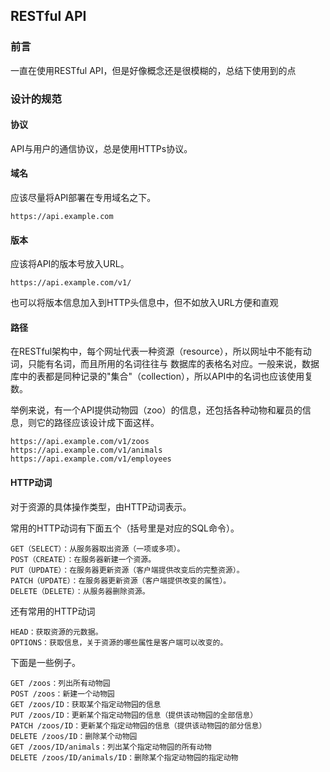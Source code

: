 ## RESTful API

### 前言
一直在使用RESTful API，但是好像概念还是很模糊的，总结下使用到的点

### 设计的规范

#### 协议

API与用户的通信协议，总是使用HTTPs协议。 

#### 域名

应该尽量将API部署在专用域名之下。

````
https://api.example.com
````

#### 版本

应该将API的版本号放入URL。

````
https://api.example.com/v1/
````

也可以将版本信息加入到HTTP头信息中，但不如放入URL方便和直观

#### 路径

在RESTful架构中，每个网址代表一种资源（resource），所以网址中不能有动词，只能有名词，而且所用的名词往往与
数据库的表格名对应。一般来说，数据库中的表都是同种记录的"集合"（collection），所以API中的名词也应该使用复数。

举例来说，有一个API提供动物园（zoo）的信息，还包括各种动物和雇员的信息，则它的路径应该设计成下面这样。

````
https://api.example.com/v1/zoos
https://api.example.com/v1/animals
https://api.example.com/v1/employees
````

#### HTTP动词

对于资源的具体操作类型，由HTTP动词表示。  

常用的HTTP动词有下面五个（括号里是对应的SQL命令）。   

````
GET（SELECT）：从服务器取出资源（一项或多项）。
POST（CREATE）：在服务器新建一个资源。
PUT（UPDATE）：在服务器更新资源（客户端提供改变后的完整资源）。
PATCH（UPDATE）：在服务器更新资源（客户端提供改变的属性）。
DELETE（DELETE）：从服务器删除资源。
````  
还有常用的HTTP动词  
````
HEAD：获取资源的元数据。
OPTIONS：获取信息，关于资源的哪些属性是客户端可以改变的。
````
下面是一些例子。  
````
GET /zoos：列出所有动物园
POST /zoos：新建一个动物园
GET /zoos/ID：获取某个指定动物园的信息
PUT /zoos/ID：更新某个指定动物园的信息（提供该动物园的全部信息）
PATCH /zoos/ID：更新某个指定动物园的信息（提供该动物园的部分信息）
DELETE /zoos/ID：删除某个动物园
GET /zoos/ID/animals：列出某个指定动物园的所有动物
DELETE /zoos/ID/animals/ID：删除某个指定动物园的指定动物
````